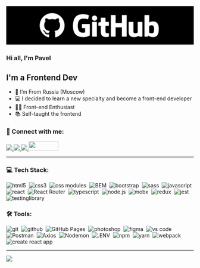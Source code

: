 <img src="https://github.com/Novikov-Pavel/Novikov-Pavel/blob/main/logo.png">

### Hi all, I'm Pavel

## I'm a Frontend Dev

- 📍 I’m From Russia (Moscow)
- 💻 I decided to learn a new specialty and become a front-end developer
- 👨‍💻 Front-end Enthusiast
- 📚 Self-taught the frontend

### 🤝 Connect with me:
<a href="https://t.me/react_jobfrontend/">
  <img src="https://img.shields.io/badge/telegram-26A5E4.svg?&style=for-the-badge&logo=telegram&logoColor=white" />
</a>
<a href="https://wa.me/message/6AVTZZMGL7QTL1/">
  <img src="https://img.shields.io/badge/whatsapp-25D366.svg?&style=for-the-badge&logo=whatsapp&logoColor=white" />
</a>
<a href="https://vk.com/im?sel=2186911">
  <img src="https://img.shields.io/badge/вконтакте-0077FF.svg?&style=for-the-badge&logo=vk&logoColor=white" />
</a>
<a href="mailto:react@jobfrontend.ru"><img alt="" src="https://static.tildacdn.com/tild3334-3665-4263-b964-373834323762/yan.png" height=25 width=80/></a> 

---

### 💻 Tech Stack:

<img alt="html5" src="https://img.shields.io/badge/html-E34F26.svg?&style=for-the-badge&logo=html5&logoColor=fff" />&nbsp;
<img alt="css3" src="https://img.shields.io/badge/css-1572B6.svg?&style=for-the-badge&logo=css3&logoColor=fff" />&nbsp;
<img alt="css modules" src="https://img.shields.io/badge/css modules-000000.svg?&style=for-the-badge&logo=css modules&logoColor=fff" />&nbsp;
<img alt="BEM" src="https://img.shields.io/badge/BEM-000000.svg?&style=for-the-badge&logo=BEM&logoColor=fff" />&nbsp;
<img alt="bootstrap" src="https://img.shields.io/badge/bootstrap-7610F7.svg?&style=for-the-badge&logo=bootstrap&logoColor=fff" />&nbsp;
<img alt="sass" src="https://img.shields.io/badge/sass-CF649A.svg?&style=for-the-badge&logo=sass&logoColor=fff" />&nbsp;
<img alt="javascript" src="https://img.shields.io/badge/javascript-F7DF1E.svg?&style=for-the-badge&logo=javascript&logoColor=fff" />&nbsp;
<img alt="react" src="https://img.shields.io/badge/react-61DAFB.svg?&style=for-the-badge&logo=react&logoColor=fff" />&nbsp;
<img alt="React Router" src="https://img.shields.io/badge/React Router-CA4245.svg?&style=for-the-badge&logo=React Router&logoColor=fff" />&nbsp;
<img alt="typescript" src="https://img.shields.io/badge/typescript-3178C6.svg?&style=for-the-badge&logo=typescript&logoColor=fff" />&nbsp;
<img alt="node.js" src="https://img.shields.io/badge/node.js-90C53F.svg?&style=for-the-badge&logo=node.js&logoColor=fff" />&nbsp;
<img alt="mobx" src="https://img.shields.io/badge/mobx-FF9955.svg?&style=for-the-badge&logo=mobx&logoColor=fff" />&nbsp;
<img alt="redux" src="https://img.shields.io/badge/redux-764ABC.svg?&style=for-the-badge&logo=redux&logoColor=fff" />&nbsp;
<img alt="jest" src="https://img.shields.io/badge/jest-C21325.svg?&style=for-the-badge&logo=jest&logoColor=fff" />&nbsp;
<img alt="testinglibrary" src="https://img.shields.io/badge/react testing library-E33332.svg?&style=for-the-badge&logo=testinglibrary&logoColor=fff" />&nbsp;

### 🛠 Tools:

<img alt="git" src="https://img.shields.io/badge/git-F05033.svg?&style=for-the-badge&logo=git&logoColor=fff" />&nbsp;
<img alt="github" src="https://img.shields.io/badge/github-000.svg?&style=for-the-badge&logo=github&logoColor=fff" />&nbsp;
<img alt="GitHub Pages" src="https://img.shields.io/badge/GitHub Pages-222.svg?&style=for-the-badge&logo=GitHub Pages&logoColor=fff" />&nbsp;
<img alt="photoshop" src="https://img.shields.io/badge/photoshop-31A8FF.svg?&style=for-the-badge&logo=adobe-photoshop&logoColor=fff" />&nbsp;
<img alt="figma" src="https://img.shields.io/badge/figma-F24E1E.svg?&style=for-the-badge&logo=Figma&logoColor=fff" />&nbsp;
<img alt="vs code" src="https://img.shields.io/badge/vs code-007ACC.svg?&style=for-the-badge&logo=visual-studio-code&logoColor=fff" />&nbsp;
<img alt="Postman" src="https://img.shields.io/badge/Postman-FF6C37.svg?&style=for-the-badge&logo=Postman&logoColor=fff" />&nbsp;
<img alt="Axios" src="https://img.shields.io/badge/Axios-5A29E4.svg?&style=for-the-badge&logo=Axios&logoColor=fff" />&nbsp;
<img alt="Nodemon" src="https://img.shields.io/badge/Nodemon-339933.svg?&style=for-the-badge&logo=Nodemon&logoColor=fff" />&nbsp;
<img alt=".ENV" src="https://img.shields.io/badge/.ENV-ECD53F.svg?&style=for-the-badge&logo=.ENV&logoColor=fff" />&nbsp;
<img alt="npm" src="https://img.shields.io/badge/npm-CB3837.svg?&style=for-the-badge&logo=npm&logoColor=fff" />&nbsp;
<img alt="yarn" src="https://img.shields.io/badge/yarn-2C8EBB.svg?&style=for-the-badge&logo=yarn&logoColor=fff" />&nbsp;
<img alt="webpack" src="https://img.shields.io/badge/webpack-8DD6F9.svg?&style=for-the-badge&logo=webpack&logoColor=fff" />&nbsp;
<img alt="create react app" src="https://img.shields.io/badge/create react app-09D3AC.svg?&style=for-the-badge&logo=create react app&logoColor=fff" />&nbsp;


---

<a href="https://www.codewars.com/users/Novikov-Pavel/"><img src="https://www.codewars.com/users/Novikov-Pavel/badges/small" /></a>


